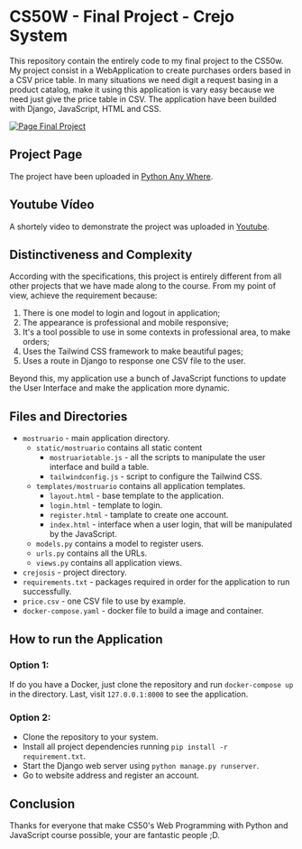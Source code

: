 # CS50W - Final Project - Crejo System

This repository contain the entirely code to my final project to the CS50w. My project consist in a WebApplication to create 
purchases orders based in a CSV price table. In many situations we need digit a request basing in a product catalog, make it using this application is vary easy because we need just give the price table in CSV. The application have been builded with Django, JavaScript, HTML and CSS.

[![Page Final Project](https://i.ibb.co/dt2pcRM/dja-1.webp)](https://crejo.pythonanywhere.com)

## Project Page

The project have been uploaded in [Python Any Where](https://crejo.pythonanywhere.com).

## Youtube Vídeo

A shortely video to demonstrate the project was uploaded in [Youtube](https://youtu.be/sHvjsMn_toI).

## Distinctiveness and Complexity

According with the specifications, this project is entirely different from all other projects that we have made along to the course. From my point of view, achieve the requirement because:

1. There is one model to login and logout in application;
2. The appearance is professional and mobile responsive;
3. It's a tool possible to use in some contexts in professional area, to make orders;
4. Uses the Tailwind CSS framework to make beautiful pages;
5. Uses a route in Django to response one CSV file to the user.

Beyond this, my application use a bunch of JavaScript functions to update the User Interface and make the application more dynamic.

## Files and Directories

* `mostruario` - main application directory.
    * `static/mostruario` contains all static content
        * `mostruariotable.js` - all the scripts to manipulate the user interface and build a table.
        * `tailwindconfig.js` - script to configure the Tailwind CSS.
    * `templates/mostruario` contains all application templates.
        * `layout.html` - base template to the application.
        * `login.html` - template to login.
        * `register.html` - tamplate to create one account.
        * `index.html` - interface when a user login, that will be manipulated by the JavaScript.
    * `models.py` contains a model to register users.
    * `urls.py` contains all the URLs.
    * `views.py` contains all application views.
* `crejosis` - project directory.
* `requirements.txt` - packages required in order for the application to run successfully.
* `price.csv` - one CSV file to use by example.
* `docker-compose.yaml` - docker file to build a image and container.

## How to run the Application

### Option 1:

If do you have a Docker, just clone the repository and run `docker-compose up` in the directory. Last, visit `127.0.0.1:8000` to see the application.

### Option 2:

* Clone the repository to your system.
* Install all project dependencies running `pip install -r requirement.txt`.
* Start the Django web server using `python manage.py runserver`.
* Go to website address and register an account.

## Conclusion

Thanks for everyone that make CS50's Web Programming with Python and JavaScript course possible, your are fantastic people ;D.
